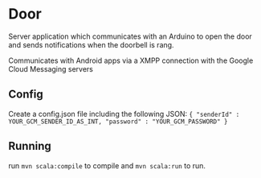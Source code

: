 # Door
Server application which communicates with an Arduino to open the door and sends notifications when the doorbell is rang.


Communicates with Android apps via a XMPP connection with the Google Cloud Messaging servers 

## Config
Create a config.json file including the following JSON:
`{
		"senderId" : YOUR_GCM_SENDER_ID_AS_INT,
		"password" : "YOUR_GCM_PASSWORD"
}`

## Running
run `mvn scala:compile` to compile and `mvn scala:run` to run.
